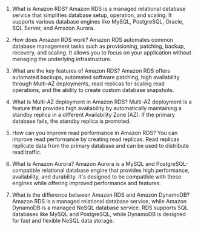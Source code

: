 1. What is Amazon RDS?
Amazon RDS is a managed relational database service that simplifies database setup, operation, and scaling. It supports various database engines like MySQL, PostgreSQL, Oracle, SQL Server, and Amazon Aurora.

2. How does Amazon RDS work?
Amazon RDS automates common database management tasks such as provisioning, patching, backup, recovery, and scaling. It allows you to focus on your application without managing the underlying infrastructure.

3. What are the key features of Amazon RDS?
Amazon RDS offers automated backups, automated software patching, high availability through Multi-AZ deployments, read replicas for scaling read operations, and the ability to create custom database snapshots.

4. What is Multi-AZ deployment in Amazon RDS?
Multi-AZ deployment is a feature that provides high availability by automatically maintaining a standby replica in a different Availability Zone (AZ). If the primary database fails, the standby replica is promoted.

5. How can you improve read performance in Amazon RDS?
You can improve read performance by creating read replicas. Read replicas replicate data from the primary database and can be used to distribute read traffic.

6. What is Amazon Aurora?
Amazon Aurora is a MySQL and PostgreSQL-compatible relational database engine that provides high performance, availability, and durability. It's designed to be compatible with these engines while offering improved performance and features.

7. What is the difference between Amazon RDS and Amazon DynamoDB?
Amazon RDS is a managed relational database service, while Amazon DynamoDB is a managed NoSQL database service. RDS supports SQL databases like MySQL and PostgreSQL, while DynamoDB is designed for fast and flexible NoSQL data storage.

